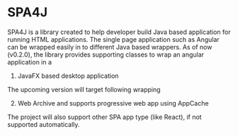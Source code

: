 SPA4J
===========

SPA4J is a library created to help developer build Java based application for running HTML applications. The single page application such as Angular can be wrapped easily in to different Java based wrappers. As of now (v0.2.0), the library provides supporting classes to wrap an angular application in a 

1. JavaFX based desktop application 

The upcoming version will target following wrapping 

2. Web Archive and supports progressive web app using AppCache

The project will also support other SPA app type (like React), if not supported automatically.
